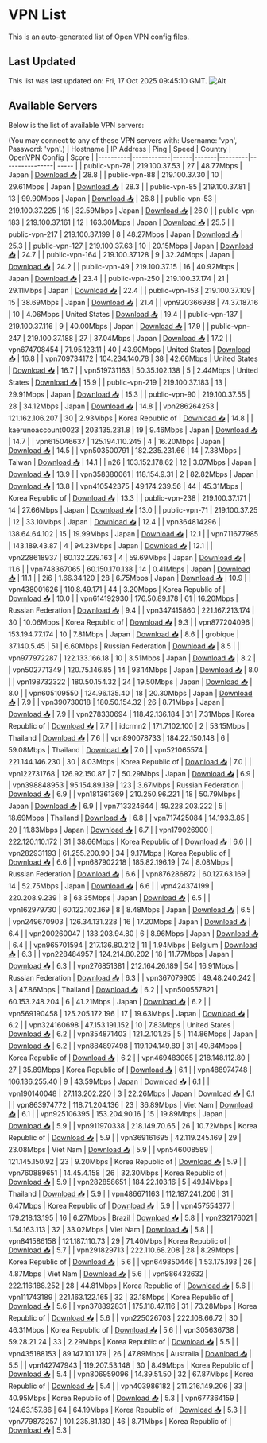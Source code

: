 # VPN List

This is an auto-generated list of Open VPN config files.

## Last Updated

This list was last updated on: Fri, 17 Oct 2025 09:45:10 GMT.
![Alt](https://repobeats.axiom.co/api/embed/186b98318ef1479477931607c1ad7d823f12451f.svg "Repobeats analytics image")

## Available Servers

Below is the list of available VPN servers:

(You may connect to any of these VPN servers with: Username: 'vpn', Password: 'vpn'.)
| Hostname | IP Address | Ping | Speed | Country | OpenVPN Config | Score |
|----------|------------|------|-------|---------|----------------| ----- |
| public-vpn-78 | 219.100.37.53 | 27 | 48.77Mbps | Japan | [Download 📥](./configs/server_0_JP.ovpn) | 28.8 |
| public-vpn-88 | 219.100.37.30 | 10 | 29.61Mbps | Japan | [Download 📥](./configs/server_1_JP.ovpn) | 28.3 |
| public-vpn-85 | 219.100.37.81 | 13 | 99.90Mbps | Japan | [Download 📥](./configs/server_2_JP.ovpn) | 26.8 |
| public-vpn-53 | 219.100.37.225 | 15 | 32.59Mbps | Japan | [Download 📥](./configs/server_3_JP.ovpn) | 26.0 |
| public-vpn-183 | 219.100.37.161 | 12 | 163.30Mbps | Japan | [Download 📥](./configs/server_4_JP.ovpn) | 25.5 |
| public-vpn-217 | 219.100.37.199 | 8 | 48.27Mbps | Japan | [Download 📥](./configs/server_5_JP.ovpn) | 25.3 |
| public-vpn-127 | 219.100.37.63 | 10 | 20.15Mbps | Japan | [Download 📥](./configs/server_6_JP.ovpn) | 24.7 |
| public-vpn-164 | 219.100.37.128 | 9 | 32.24Mbps | Japan | [Download 📥](./configs/server_7_JP.ovpn) | 24.2 |
| public-vpn-49 | 219.100.37.15 | 16 | 40.92Mbps | Japan | [Download 📥](./configs/server_8_JP.ovpn) | 23.4 |
| public-vpn-250 | 219.100.37.174 | 21 | 29.11Mbps | Japan | [Download 📥](./configs/server_9_JP.ovpn) | 22.4 |
| public-vpn-153 | 219.100.37.109 | 15 | 38.69Mbps | Japan | [Download 📥](./configs/server_10_JP.ovpn) | 21.4 |
| vpn920366938 | 74.37.187.16 | 10 | 4.06Mbps | United States | [Download 📥](./configs/server_11_US.ovpn) | 19.4 |
| public-vpn-137 | 219.100.37.116 | 9 | 40.00Mbps | Japan | [Download 📥](./configs/server_12_JP.ovpn) | 17.9 |
| public-vpn-247 | 219.100.37.188 | 27 | 37.04Mbps | Japan | [Download 📥](./configs/server_13_JP.ovpn) | 17.2 |
| vpn674708454 | 71.95.123.11 | 40 | 43.90Mbps | United States | [Download 📥](./configs/server_14_US.ovpn) | 16.8 |
| vpn709734172 | 104.234.140.78 | 38 | 42.66Mbps | United States | [Download 📥](./configs/server_15_US.ovpn) | 16.7 |
| vpn519731163 | 50.35.102.138 | 5 | 2.44Mbps | United States | [Download 📥](./configs/server_16_US.ovpn) | 15.9 |
| public-vpn-219 | 219.100.37.183 | 13 | 29.91Mbps | Japan | [Download 📥](./configs/server_17_JP.ovpn) | 15.3 |
| public-vpn-90 | 219.100.37.55 | 28 | 34.12Mbps | Japan | [Download 📥](./configs/server_18_JP.ovpn) | 14.8 |
| vpn286264253 | 121.162.106.207 | 30 | 2.93Mbps | Korea Republic of | [Download 📥](./configs/server_19_KR.ovpn) | 14.8 |
| kaerunoaccount0023 | 203.135.231.8 | 19 | 9.46Mbps | Japan | [Download 📥](./configs/server_20_JP.ovpn) | 14.7 |
| vpn615046637 | 125.194.110.245 | 4 | 16.20Mbps | Japan | [Download 📥](./configs/server_21_JP.ovpn) | 14.5 |
| vpn503500791 | 182.235.231.66 | 14 | 7.38Mbps | Taiwan | [Download 📥](./configs/server_22_TW.ovpn) | 14.1 |
| n26 | 103.152.178.62 | 12 | 3.07Mbps | Japan | [Download 📥](./configs/server_23_JP.ovpn) | 13.9 |
| vpn358380061 | 118.154.9.31 | 2 | 82.82Mbps | Japan | [Download 📥](./configs/server_24_JP.ovpn) | 13.8 |
| vpn410542375 | 49.174.239.56 | 44 | 45.31Mbps | Korea Republic of | [Download 📥](./configs/server_25_KR.ovpn) | 13.3 |
| public-vpn-238 | 219.100.37.171 | 14 | 27.66Mbps | Japan | [Download 📥](./configs/server_26_JP.ovpn) | 13.0 |
| public-vpn-71 | 219.100.37.25 | 12 | 33.10Mbps | Japan | [Download 📥](./configs/server_27_JP.ovpn) | 12.4 |
| vpn364814296 | 138.64.64.102 | 15 | 19.99Mbps | Japan | [Download 📥](./configs/server_28_JP.ovpn) | 12.1 |
| vpn711677985 | 143.189.43.87 | 4 | 94.23Mbps | Japan | [Download 📥](./configs/server_29_JP.ovpn) | 12.1 |
| vpn228618937 | 60.132.229.163 | 4 | 59.69Mbps | Japan | [Download 📥](./configs/server_30_JP.ovpn) | 11.6 |
| vpn748367065 | 60.150.170.138 | 14 | 0.41Mbps | Japan | [Download 📥](./configs/server_31_JP.ovpn) | 11.1 |
| 2i6 | 1.66.34.120 | 28 | 6.75Mbps | Japan | [Download 📥](./configs/server_32_JP.ovpn) | 10.9 |
| vpn438001626 | 110.8.49.171 | 44 | 3.20Mbps | Korea Republic of | [Download 📥](./configs/server_33_KR.ovpn) | 10.0 |
| vpn614192930 | 176.50.89.178 | 61 | 16.20Mbps | Russian Federation | [Download 📥](./configs/server_34_RU.ovpn) | 9.4 |
| vpn347415860 | 221.167.213.174 | 30 | 10.06Mbps | Korea Republic of | [Download 📥](./configs/server_35_KR.ovpn) | 9.3 |
| vpn877204096 | 153.194.77.174 | 10 | 7.81Mbps | Japan | [Download 📥](./configs/server_36_JP.ovpn) | 8.6 |
| grobique | 37.140.5.45 | 51 | 6.60Mbps | Russian Federation | [Download 📥](./configs/server_37_RU.ovpn) | 8.5 |
| vpn977972287 | 122.133.166.18 | 10 | 3.51Mbps | Japan | [Download 📥](./configs/server_38_JP.ovpn) | 8.2 |
| vpn502771349 | 120.75.146.85 | 14 | 93.14Mbps | Japan | [Download 📥](./configs/server_39_JP.ovpn) | 8.0 |
| vpn198732322 | 180.50.154.32 | 24 | 19.50Mbps | Japan | [Download 📥](./configs/server_40_JP.ovpn) | 8.0 |
| vpn605109550 | 124.96.135.40 | 18 | 20.30Mbps | Japan | [Download 📥](./configs/server_41_JP.ovpn) | 7.9 |
| vpn390730018 | 180.50.154.32 | 26 | 8.71Mbps | Japan | [Download 📥](./configs/server_42_JP.ovpn) | 7.9 |
| vpn278330694 | 118.42.136.184 | 31 | 7.31Mbps | Korea Republic of | [Download 📥](./configs/server_43_KR.ovpn) | 7.7 |
| idcrmn2 | 171.7.102.100 | 2 | 53.15Mbps | Thailand | [Download 📥](./configs/server_44_TH.ovpn) | 7.6 |
| vpn890078733 | 184.22.150.148 | 6 | 59.08Mbps | Thailand | [Download 📥](./configs/server_45_TH.ovpn) | 7.0 |
| vpn521065574 | 221.144.146.230 | 30 | 8.03Mbps | Korea Republic of | [Download 📥](./configs/server_46_KR.ovpn) | 7.0 |
| vpn122731768 | 126.92.150.87 | 7 | 50.29Mbps | Japan | [Download 📥](./configs/server_47_JP.ovpn) | 6.9 |
| vpn398848953 | 95.154.89.139 | 123 | 3.67Mbps | Russian Federation | [Download 📥](./configs/server_48_RU.ovpn) | 6.9 |
| vpn181361369 | 210.250.96.221 | 18 | 50.79Mbps | Japan | [Download 📥](./configs/server_49_JP.ovpn) | 6.9 |
| vpn713324644 | 49.228.203.222 | 5 | 18.69Mbps | Thailand | [Download 📥](./configs/server_50_TH.ovpn) | 6.8 |
| vpn717425084 | 14.193.3.85 | 20 | 11.83Mbps | Japan | [Download 📥](./configs/server_51_JP.ovpn) | 6.7 |
| vpn179026900 | 222.120.110.172 | 31 | 38.66Mbps | Korea Republic of | [Download 📥](./configs/server_52_KR.ovpn) | 6.6 |
| vpn282931193 | 61.255.200.90 | 34 | 9.17Mbps | Korea Republic of | [Download 📥](./configs/server_53_KR.ovpn) | 6.6 |
| vpn687902218 | 185.82.196.19 | 74 | 8.08Mbps | Russian Federation | [Download 📥](./configs/server_54_RU.ovpn) | 6.6 |
| vpn876286872 | 60.127.63.169 | 14 | 52.75Mbps | Japan | [Download 📥](./configs/server_55_JP.ovpn) | 6.6 |
| vpn424374199 | 220.208.9.239 | 8 | 63.35Mbps | Japan | [Download 📥](./configs/server_56_JP.ovpn) | 6.5 |
| vpn162979730 | 60.122.102.169 | 8 | 8.48Mbps | Japan | [Download 📥](./configs/server_57_JP.ovpn) | 6.5 |
| vpn249670903 | 126.34.131.228 | 16 | 17.20Mbps | Japan | [Download 📥](./configs/server_58_JP.ovpn) | 6.4 |
| vpn200260047 | 133.203.94.80 | 6 | 8.96Mbps | Japan | [Download 📥](./configs/server_59_JP.ovpn) | 6.4 |
| vpn965701594 | 217.136.80.212 | 11 | 1.94Mbps | Belgium | [Download 📥](./configs/server_60_BE.ovpn) | 6.3 |
| vpn228484957 | 124.214.80.202 | 18 | 11.77Mbps | Japan | [Download 📥](./configs/server_61_JP.ovpn) | 6.3 |
| vpn276851381 | 212.164.26.189 | 54 | 16.91Mbps | Russian Federation | [Download 📥](./configs/server_62_RU.ovpn) | 6.3 |
| vpn367079905 | 49.48.240.242 | 3 | 47.86Mbps | Thailand | [Download 📥](./configs/server_63_TH.ovpn) | 6.2 |
| vpn500557821 | 60.153.248.204 | 6 | 41.21Mbps | Japan | [Download 📥](./configs/server_64_JP.ovpn) | 6.2 |
| vpn569190458 | 125.205.172.196 | 17 | 19.63Mbps | Japan | [Download 📥](./configs/server_65_JP.ovpn) | 6.2 |
| vpn324160698 | 47.153.191.152 | 10 | 7.83Mbps | United States | [Download 📥](./configs/server_66_US.ovpn) | 6.2 |
| vpn354871403 | 121.2.101.25 | 5 | 114.86Mbps | Japan | [Download 📥](./configs/server_67_JP.ovpn) | 6.2 |
| vpn884897498 | 119.194.149.89 | 31 | 49.84Mbps | Korea Republic of | [Download 📥](./configs/server_68_KR.ovpn) | 6.2 |
| vpn469483065 | 218.148.112.80 | 27 | 35.89Mbps | Korea Republic of | [Download 📥](./configs/server_69_KR.ovpn) | 6.1 |
| vpn488974748 | 106.136.255.40 | 9 | 43.59Mbps | Japan | [Download 📥](./configs/server_70_JP.ovpn) | 6.1 |
| vpn190140048 | 27.113.202.220 | 3 | 22.26Mbps | Japan | [Download 📥](./configs/server_71_JP.ovpn) | 6.1 |
| vpn863974772 | 118.71.204.136 | 23 | 36.89Mbps | Viet Nam | [Download 📥](./configs/server_72_VN.ovpn) | 6.1 |
| vpn925106395 | 153.204.90.16 | 15 | 19.89Mbps | Japan | [Download 📥](./configs/server_73_JP.ovpn) | 5.9 |
| vpn911970338 | 218.149.70.65 | 26 | 10.72Mbps | Korea Republic of | [Download 📥](./configs/server_74_KR.ovpn) | 5.9 |
| vpn369161695 | 42.119.245.169 | 29 | 23.08Mbps | Viet Nam | [Download 📥](./configs/server_75_VN.ovpn) | 5.9 |
| vpn546008589 | 121.145.150.92 | 23 | 9.20Mbps | Korea Republic of | [Download 📥](./configs/server_76_KR.ovpn) | 5.9 |
| vpn760889651 | 14.45.4.158 | 26 | 32.30Mbps | Korea Republic of | [Download 📥](./configs/server_77_KR.ovpn) | 5.9 |
| vpn282858651 | 184.22.103.16 | 5 | 49.14Mbps | Thailand | [Download 📥](./configs/server_78_TH.ovpn) | 5.9 |
| vpn486671163 | 112.187.241.206 | 31 | 6.47Mbps | Korea Republic of | [Download 📥](./configs/server_79_KR.ovpn) | 5.9 |
| vpn457554377 | 179.218.13.195 | 16 | 6.27Mbps | Brazil | [Download 📥](./configs/server_80_BR.ovpn) | 5.8 |
| vpn232176021 | 1.54.163.113 | 32 | 33.02Mbps | Viet Nam | [Download 📥](./configs/server_81_VN.ovpn) | 5.8 |
| vpn841586158 | 121.187.110.73 | 29 | 71.40Mbps | Korea Republic of | [Download 📥](./configs/server_82_KR.ovpn) | 5.7 |
| vpn291829713 | 222.110.68.208 | 28 | 8.29Mbps | Korea Republic of | [Download 📥](./configs/server_83_KR.ovpn) | 5.6 |
| vpn649850446 | 1.53.175.193 | 26 | 4.87Mbps | Viet Nam | [Download 📥](./configs/server_84_VN.ovpn) | 5.6 |
| vpn986432632 | 222.116.188.252 | 28 | 44.81Mbps | Korea Republic of | [Download 📥](./configs/server_85_KR.ovpn) | 5.6 |
| vpn111743189 | 221.163.122.165 | 32 | 32.18Mbps | Korea Republic of | [Download 📥](./configs/server_86_KR.ovpn) | 5.6 |
| vpn378892831 | 175.118.47.116 | 31 | 73.28Mbps | Korea Republic of | [Download 📥](./configs/server_87_KR.ovpn) | 5.6 |
| vpn225026703 | 222.108.66.72 | 30 | 46.31Mbps | Korea Republic of | [Download 📥](./configs/server_88_KR.ovpn) | 5.6 |
| vpn305636738 | 59.28.21.24 | 33 | 2.29Mbps | Korea Republic of | [Download 📥](./configs/server_89_KR.ovpn) | 5.5 |
| vpn435188153 | 89.147.101.179 | 26 | 47.89Mbps | Australia | [Download 📥](./configs/server_90_AU.ovpn) | 5.5 |
| vpn142747943 | 119.207.53.148 | 30 | 8.49Mbps | Korea Republic of | [Download 📥](./configs/server_91_KR.ovpn) | 5.4 |
| vpn806959096 | 14.39.51.50 | 32 | 67.87Mbps | Korea Republic of | [Download 📥](./configs/server_92_KR.ovpn) | 5.4 |
| vpn403986182 | 211.216.149.206 | 33 | 40.95Mbps | Korea Republic of | [Download 📥](./configs/server_93_KR.ovpn) | 5.3 |
| vpn677364159 | 124.63.157.86 | 64 | 64.19Mbps | Korea Republic of | [Download 📥](./configs/server_94_KR.ovpn) | 5.3 |
| vpn779873257 | 101.235.81.130 | 46 | 8.71Mbps | Korea Republic of | [Download 📥](./configs/server_95_KR.ovpn) | 5.3 |
